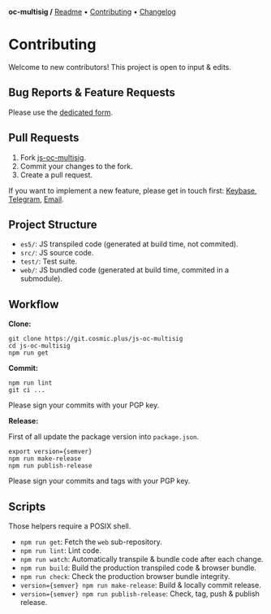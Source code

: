 **oc-multisig /**
[Readme](README.md)
• [Contributing](CONTRIBUTING.md)
• [Changelog](CHANGELOG.md)

# Contributing

Welcome to new contributors! This project is open to input & edits.

## Bug Reports & Feature Requests

Please use the [dedicated form](https://github.com/cosmic-plus/js-oc-multisig/issues/new/choose).

## Pull Requests

1. Fork [js-oc-multisig](https://github.com/cosmic-plus/js-oc-multisig).
2. Commit your changes to the fork.
3. Create a pull request.

If you want to implement a new feature, please get in touch first:
[Keybase](https://keybase.io/team/cosmic_plus),
[Telegram](https://t.me/cosmic_plus), [Email](mailto:mister.ticot@cosmic.plus).

## Project Structure

- `es5/`: JS transpiled code (generated at build time, not commited).
- `src/`: JS source code.
- `test/`: Test suite.
- `web/`: JS bundled code (generated at build time, commited in a submodule).

## Workflow

**Clone:**

```
git clone https://git.cosmic.plus/js-oc-multisig
cd js-oc-multisig
npm run get
```

**Commit:**

```
npm run lint
git ci ...
```

Please sign your commits with your PGP key.

**Release:**

First of all update the package version into `package.json`.

```
export version={semver}
npm run make-release
npm run publish-release
```

Please sign your commits and tags with your PGP key.

## Scripts

Those helpers require a POSIX shell.

- `npm run get`: Fetch the `web` sub-repository.
- `npm run lint`: Lint code.
- `npm run watch`: Automatically transpile & bundle code after each change.
- `npm run build`: Build the production transpiled code & browser bundle.
- `npm run check`: Check the production browser bundle integrity.
- `version={semver} npm run make-release`: Build & locally commit release.
- `version={semver} npm run publish-release`: Check, tag, push & publish release.
